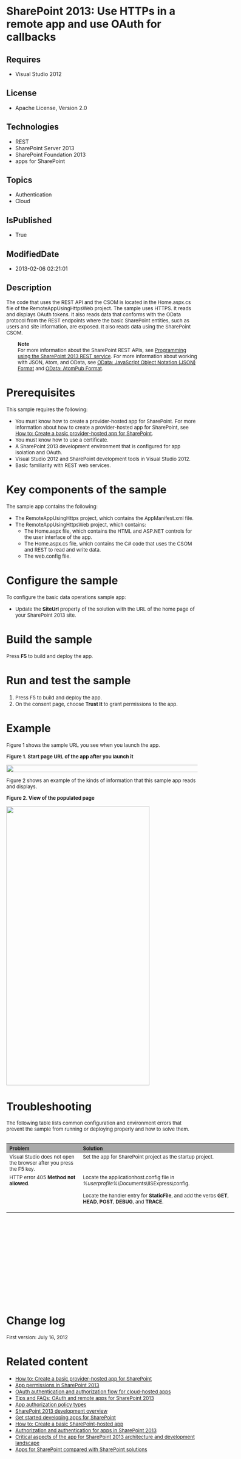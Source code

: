 # SharePoint 2013: Use HTTPs in a remote app and use OAuth for callbacks
## Requires
* Visual Studio 2012
## License
* Apache License, Version 2.0
## Technologies
* REST
* SharePoint Server 2013
* SharePoint Foundation 2013
* apps for SharePoint
## Topics
* Authentication
* Cloud
## IsPublished
* True
## ModifiedDate
* 2013-02-06 02:21:01
## Description

<p><span style="font-size:small">The code that uses the REST API and the CSOM is located in the Home.aspx.cs file of the RemoteAppUsingHttpsWeb project. The sample uses HTTPS. It reads and displays OAuth tokens. It also reads data that conforms with the OData
 protocol from the REST endpoints where the basic SharePoint entities, such as users and site information, are exposed. It also reads data using the SharePoint CSOM.</span></p>
<p style="padding-left:30px"><strong><span style="font-size:small">Note</span></strong><br>
<span style="font-size:small">For more information about the SharePoint REST APIs, see
<a href="http://msdn.microsoft.com/en-us/library/d4b5c277-ed50-420c-8a9b-860342284b72">
Programming using the SharePoint 2013 REST service</a>. For more information about working with JSON, Atom, and OData, see
<a href="http://www.odata.org/developers/protocols/json-format">OData: JavaScript Object Notation (JSON) Format</a> and
<a href="http://www.odata.org/developers/protocols/atom-format">OData: AtomPub Format</a>.</span></p>
<h1>Prerequisites</h1>
<p><span style="font-size:small">This sample requires the following:</span></p>
<ul>
<li><span style="font-size:small"><span style="font-size:small">You must know how to create a provider-hosted app for SharePoint. For more information about how to create a provider-hosted app for SharePoint, see
<a href="http://msdn.microsoft.com/en-us/library/3038dd73-41ee-436f-8c78-ef8e6869bf7b">
How to: Create a basic provider-hosted app for SharePoint</a>.</span></span> </li><li><span style="font-size:small">You must know how to use a certificate.</span> </li><li><span style="font-size:small">A SharePoint 2013 development environment that is configured for app isolation and OAuth.</span>
</li><li><span style="font-size:small">Visual Studio 2012 and SharePoint development tools in Visual Studio 2012.</span>
</li><li><span style="font-size:small">Basic familiarity with REST web services.</span>
</li></ul>
<h1>Key components of the sample</h1>
<p><span style="font-size:small">The sample app contains the following:</span></p>
<ul>
<li><span style="font-size:small">The RemoteAppUsingHttps project, which contains the AppManifest.xml file.</span>
</li><li><span style="font-size:small">The RemoteAppUsingHttpsWeb project, which contains:</span>
<ul>
<li><span style="font-size:small">The Home.aspx file, which contains the HTML and ASP.NET controls for the user interface of the app.</span>
</li><li><span style="font-size:small">The Home.aspx.cs file, which contains the C# code that uses the CSOM and REST to read and write data.</span>
</li><li><span style="font-size:small">The web.config file.</span> </li></ul>
</li></ul>
<h1>Configure the sample</h1>
<p><span style="font-size:small">To configure the basic data operations sample app:</span></p>
<ul>
<li><span style="font-size:small">Update the <strong>SiteUrl</strong> property of the solution with the URL of the home page of your SharePoint 2013 site.</span>
</li></ul>
<h1>Build the sample</h1>
<p><span style="font-size:small">Press <strong>F5</strong> to build and deploy the app.</span></p>
<h1>Run and test the sample</h1>
<ol>
<li><span style="font-size:small">Press F5 to build and deploy the app.</span> </li><li><span style="font-size:small">On the consent page, choose <strong>Trust It </strong>
to grant permissions to the app.</span> </li></ol>
<h1>Example</h1>
<p><span style="font-size:small">Figure 1 shows the sample URL you see when you launch the app.&nbsp;</span></p>
<p><strong><span style="font-size:small">Figure 1. Start page URL of the app after you launch it</span></strong></p>
<p><span style="font-size:small"><img id="60397" src="http://i1.code.msdn.s-msft.com/sharepoint-2013-use-https-dc7227a7/image/file/60397/1/fig1sm.gif" alt="" width="650" height="19"></span></p>
<p><span style="font-size:small">Figure 2 shows an example of the kinds of information that this sample app reads and displays.</span></p>
<p><strong><span style="font-size:small">Figure 2. View of the populated page</span></strong></p>
<p><span style="font-size:small"><img id="60398" src="http://i1.code.msdn.s-msft.com/sharepoint-2013-use-https-dc7227a7/image/file/60398/1/fig1.gif" alt="" width="377" height="734"></span></p>
<h1>Troubleshooting</h1>
<p><span style="font-size:small">The following table lists common configuration and environment errors that prevent the sample from running or deploying properly and how to solve them.</span></p>
<table border="0" cellspacing="5" cellpadding="5" frame="void" align="left" style="width:601px; height:212px">
<tbody>
<tr style="background-color:#a9a9a9">
<th align="left" scope="col"><strong><span style="font-size:small">Problem </span>
</strong></th>
<th align="left" scope="col"><strong><span style="font-size:small">Solution</span></strong></th>
</tr>
<tr valign="top">
<td><span style="font-size:small">Visual Studio does not open the browser after you press the F5 key.</span></td>
<td><span style="font-size:small">Set the app for SharePoint project as the startup project.</span></td>
</tr>
<tr valign="top">
<td><span style="font-size:small">HTTP error 405 <strong>Method not allowed</strong>.</span></td>
<td><span style="font-size:small">Locate the applicationhost.config file in <em>%userprofile%</em>\Documents\IISExpress\config.</span>
<p><span style="font-size:small">Locate the handler entry for <strong>StaticFile</strong>, and add the verbs
<strong>GET</strong>, <strong>HEAD</strong>, <strong>POST</strong>, <strong>DEBUG</strong>, and
<strong>TRACE</strong>.</span></p>
</td>
</tr>
</tbody>
</table>
<h1><br>
<br>
<span style="font-size:small">&nbsp;</span><br>
<br>
<br>
</h1>
<p>&nbsp;</p>
<p>&nbsp;</p>
<p>&nbsp;</p>
<h1>Change log</h1>
<p><span style="font-size:small">First version: July 16, 2012</span></p>
<h1>Related content</h1>
<ul>
<li><span style="font-size:small"><a title="http://msdn.microsoft.com/en-us/library/3038dd73-41ee-436f-8c78-ef8e6869bf7b" href="http://msdn.microsoft.com/en-us/library/3038dd73-41ee-436f-8c78-ef8e6869bf7b">How to: Create a basic provider-hosted app for SharePoint</a></span>
</li><li><span style="font-size:small"><a title="http://msdn.microsoft.com/en-us/library/5f7a8440-3c09-4cf8-83ec-c236bfa2d6c4" href="http://msdn.microsoft.com/en-us/library/5f7a8440-3c09-4cf8-83ec-c236bfa2d6c4">App permissions in SharePoint 2013</a></span>
</li><li><span style="font-size:small"><a title="http://msdn.microsoft.com/en-us/library/526c8c4a-5cbb-4efc-87d9-23ac73655cf4" href="http://msdn.microsoft.com/en-us/library/526c8c4a-5cbb-4efc-87d9-23ac73655cf4">OAuth authentication and authorization flow for cloud-hosted
 apps</a></span> </li><li><span style="font-size:small"><a title="http://msdn.microsoft.com/en-us/library/cf2bdd88-4b04-47f6-a876-322f734a6af2" href="http://msdn.microsoft.com/en-us/library/cf2bdd88-4b04-47f6-a876-322f734a6af2">Tips and FAQs: OAuth and remote apps for SharePoint
 2013</a></span> </li><li><span style="font-size:small"><a title="http://msdn.microsoft.com/en-us/library/124879c7-a746-4c10-96a7-da76ad5327f0" href="http://msdn.microsoft.com/en-us/library/124879c7-a746-4c10-96a7-da76ad5327f0">App authorization policy types</a></span>
</li><li><span style="font-size:small"><a title="http://msdn.microsoft.com/en-us/library/f86e2695-4d7a-4fc5-bc23-689de96c4b06" href="http://msdn.microsoft.com/en-us/library/f86e2695-4d7a-4fc5-bc23-689de96c4b06">SharePoint 2013 development overview</a></span>
</li><li><span style="font-size:small"><a title="http://msdn.microsoft.com/en-us/library/d07e0a13-1e74-4128-857a-513dedbfef33" href="http://msdn.microsoft.com/en-us/library/d07e0a13-1e74-4128-857a-513dedbfef33">Get started developing apps for SharePoint</a></span>
</li><li><span style="font-size:small"><a title="http://msdn.microsoft.com/en-us/library/1b992485-6efe-4ea4-a18c-221689b0b66f" href="http://msdn.microsoft.com/en-us/library/1b992485-6efe-4ea4-a18c-221689b0b66f">How to: Create a basic SharePoint-hosted app</a></span>
</li><li><span style="font-size:small"><a title="http://msdn.microsoft.com/en-us/library/bde5647a-fff1-4b51-b67b-2139de79ce4a" href="http://msdn.microsoft.com/en-us/library/bde5647a-fff1-4b51-b67b-2139de79ce4a">Authorization and authentication for apps in SharePoint
 2013</a></span> </li><li><span style="font-size:small"><a title="http://msdn.microsoft.com/en-us/library/ae96572b-8f06-4fd3-854f-fc312f7f2d88" href="http://msdn.microsoft.com/en-us/library/ae96572b-8f06-4fd3-854f-fc312f7f2d88">Critical aspects of the app for SharePoint 2013 architecture
 and development landscape</a></span> </li><li><span style="font-size:small"><a title="http://msdn.microsoft.com/en-us/library/0e9efadb-aaf2-4c0d-afd5-d6cf25c4e7a8" href="http://msdn.microsoft.com/en-us/library/0e9efadb-aaf2-4c0d-afd5-d6cf25c4e7a8">Apps for SharePoint compared with SharePoint solutions</a></span>
</li></ul>
